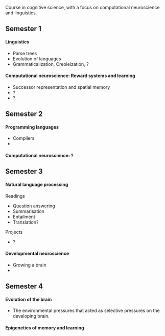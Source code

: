 Course in cognitive science, with a focus on computational neuroscience and linguistics.

## Semester 1

#### Linguistics

* Parse trees
* Evolution of languages
* Grammaticalization, Creoleization, ?

#### Computational neuroscience: Reward systems and learning

* Successor representation and spatial memory
* ?
* ?

## Semester 2


#### Programming languages

* Compilers
* 

#### Computational neuroscience: ?


## Semester 3

#### Natural language processing

Readings

* Question answering
* Summarisation
* Entailment
* Translation?

Projects

* ?


#### Developmental neuroscience

* Growing a brain
* 


## Semester 4

#### Evolution of the brain

* The environmental pressures that acted as selective pressures on the developing brain.

#### Epigenetics of memory and learning
